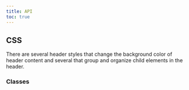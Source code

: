 ```yaml
---
title: API
toc: true
---
```


## CSS

There are several header styles that change the background color of header content and several that group and organize child elements in the header.

### Classes

<DocComponentApi component="" item="css" />
